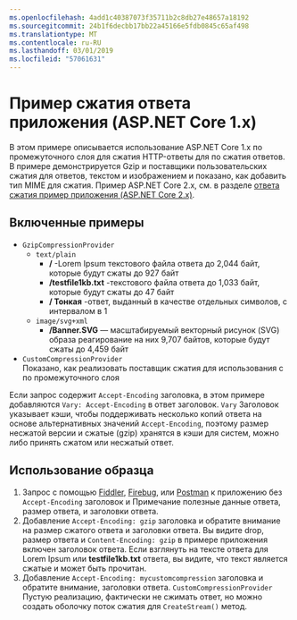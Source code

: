 ```yaml
---
ms.openlocfilehash: 4add1c40387073f35711b2c8db27e48657a18192
ms.sourcegitcommit: 24b1f6decbb17bb22a45166e5fdb0845c65af498
ms.translationtype: MT
ms.contentlocale: ru-RU
ms.lasthandoff: 03/01/2019
ms.locfileid: "57061631"
---
```

# <a name="response-compression-sample-application-aspnet-core-1x"></a>Пример сжатия ответа приложения (ASP.NET Core 1.x)

В этом примере описывается использование ASP.NET Core 1.x по промежуточного слоя для сжатия HTTP-ответы для по сжатия ответов. В примере демонстрируется Gzip и поставщики пользовательских сжатия для ответов, текстом и изображением и показано, как добавить тип MIME для сжатия. Пример ASP.NET Core 2.x, см. в разделе [ответа сжатия пример приложения (ASP.NET Core 2.x)](https://github.com/aspnet/Docs/tree/master/aspnetcore/performance/response-compression/samples/2.x).

## <a name="examples-in-this-sample"></a>Включенные примеры

* `GzipCompressionProvider`
  * `text/plain`
    * **/** -Lorem Ipsum текстового файла ответа до 2,044 байт, которые будут сжаты до 927 байт
    * **/testfile1kb.txt** -текстового файла ответа до 1,033 байт, которые будут сжаты до 47 байт
    * **/ Тонкая** -ответ, выданный в качестве отдельных символов, с интервалом в 1
  * `image/svg+xml`
    * **/Banner.SVG** — масштабируемый векторный рисунок (SVG) образа реагирование на них 9,707 байтов, которые будут сжаты до 4,459 байт
* `CustomCompressionProvider`<br>Показано, как реализовать поставщик сжатия для использования с по промежуточного слоя

Если запрос содержит `Accept-Encoding` заголовка, в этом примере добавляются `Vary: Accept-Encoding` в ответ заголовок. `Vary` Заголовок указывает кэши, чтобы поддерживать несколько копий ответа на основе альтернативных значений `Accept-Encoding`, поэтому размер несжатой версии и сжатые (gzip) хранятся в кэши для систем, можно либо принять сжатом или несжатый ответ.

## <a name="using-the-sample"></a>Использование образца

1. Запрос с помощью [Fiddler](http://www.telerik.com/fiddler), [Firebug](http://getfirebug.com/), или [Postman](https://www.getpostman.com/) к приложению без `Accept-Encoding` заголовок и Примечание полезные данные ответа, размер ответа, и заголовки ответа.
1. Добавление `Accept-Encoding: gzip` заголовка и обратите внимание на размер сжатого ответа и заголовки ответа. Вы видите drop, размер ответа и `Content-Encoding: gzip` в примере приложения включен заголовок ответа. Если взглянуть на тексте ответа для Lorem Ipsum или **testfile1kb.txt** ответа, вы видите, что текст является сжатые и может быть прочитан.
1. Добавление `Accept-Encoding: mycustomcompression` заголовка и обратите внимание, заголовки ответа. `CustomCompressionProvider` Пустую реализацию, фактически не сжимать ответ, но можно создать оболочку поток сжатия для `CreateStream()` метод.
